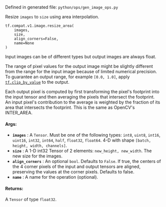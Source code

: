 Defined in generated file: `python/ops/gen_image_ops.py`

Resize `images` to `size` using area interpolation.

    
    
    tf.compat.v1.image.resize_area(
        images,
        size,
        align_corners=False,
        name=None
    )
    

Input images can be of different types but output images are always float.

The range of pixel values for the output image might be slightly different
from the range for the input image because of limited numerical precision. To
guarantee an output range, for example `[0.0, 1.0]`, apply
[`tf.clip_by_value`](https://tensorflow.google.cn/api_docs/python/tf/clip_by_value)
to the output.

Each output pixel is computed by first transforming the pixel's footprint into
the input tensor and then averaging the pixels that intersect the footprint.
An input pixel's contribution to the average is weighted by the fraction of
its area that intersects the footprint. This is the same as OpenCV's
INTER_AREA.

#### Args:

  * **`images`** : A `Tensor`. Must be one of the following types: `int8`, `uint8`, `int16`, `uint16`, `int32`, `int64`, `half`, `float32`, `float64`. 4-D with shape `[batch, height, width, channels]`.
  * **`size`** : A 1-D int32 Tensor of 2 elements: `new_height, new_width`. The new size for the images.
  * **`align_corners`** : An optional `bool`. Defaults to `False`. If true, the centers of the 4 corner pixels of the input and output tensors are aligned, preserving the values at the corner pixels. Defaults to false.
  * **`name`** : A name for the operation (optional).

#### Returns:

A `Tensor` of type `float32`.

